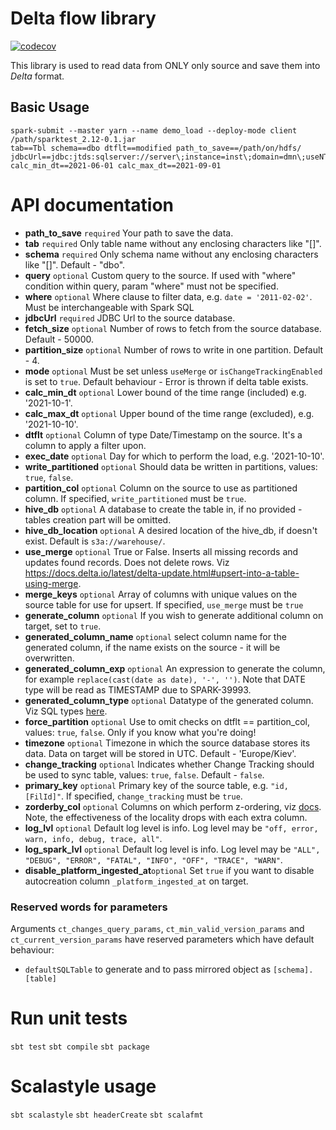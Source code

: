 # Delta flow library
[![codecov](https://codecov.io/github/Temabit-FOZZY-Group/mirroring/branch/develop/graph/badge.svg?token=HT36LXMF80)](https://codecov.io/github/Temabit-FOZZY-Group/mirroring)

This library is used to read data from ONLY only source and save them into _Delta_ format.

## Basic Usage

```shell script
spark-submit --master yarn --name demo_load --deploy-mode client /path/sparktest_2.12-0.1.jar
tab==Tbl schema==dbo dtflt==modified path_to_save==/path/on/hdfs/
jdbcUrl==jdbc:jtds:sqlserver://server\;instance=inst\;domain=dmn\;useNTLMv2=true\;user=usr\;databasename=db\;password=****** calc_min_dt==2021-06-01 calc_max_dt==2021-09-01
```

# API documentation

* **path_to_save**          `required` Your path to save the data.
* **tab**                   `required` Only table name without any enclosing characters like "[]".
* **schema**                `required` Only schema name without any enclosing characters like "[]". Default - "dbo".
* **query**                 `optional` Custom query to the source. If used with "where" condition within query, param "where" must not be specified.
* **where**                 `optional` Where clause to filter data, e.g. `date = '2011-02-02'`. Must be interchangeable with Spark SQL
* **jdbcUrl**               `required` JDBC Url to the source database.
* **fetch_size**            `optional` Number of rows to fetch from the source database. Default - 50000.
* **partition_size**        `optional` Number of rows to write in one partition. Default - 4.
* **mode**                  `optional` Must be set unless `useMerge` or `isChangeTrackingEnabled` is set to `true`. Default behaviour - Error is thrown if delta table exists.
* **calc_min_dt**           `optional` Lower bound of the time range (included) e.g. '2021-10-1'.
* **calc_max_dt**           `optional` Upper bound of the time range (excluded), e.g. '2021-10-10'.
* **dtflt**                 `optional` Column of type Date/Timestamp on the source. It's a column to apply a filter upon.
* **exec_date**             `optional` Day for which to perform the load, e.g. '2021-10-10'.
* **write_partitioned**     `optional` Should data be written in partitions, values: `true`, `false`.
* **partition_col**         `optional` Column on the source to use as partitioned column. If specified, `write_partitioned` must be `true`.
* **hive_db**               `optional` A database to create the table in, if no provided - tables creation part will be omitted.
* **hive_db_location**      `optional` A desired location of the hive_db, if doesn't exist. Default is `s3a://warehouse/`.
* **use_merge**             `optional` True or False. Inserts all missing records and updates found records. Does not delete rows. Viz https://docs.delta.io/latest/delta-update.html#upsert-into-a-table-using-merge.
* **merge_keys**            `optional` Array of columns with unique values on the source table for use for upsert. If specified, `use_merge` must be `true`
* **generate_column**       `optional` If you wish to generate additional column on target, set to `true`.
* **generated_column_name** `optional` select column name for the generated column, if the name exists on the source - it will be overwritten.
* **generated_column_exp**  `optional` An expression to generate the column, for example `replace(cast(date as date), '-', '')`. Note that DATE type will be read as TIMESTAMP due to SPARK-39993.
* **generated_column_type** `optional` Datatype of the generated column. Viz SQL types [here](https://spark.apache.org/docs/latest/sql-ref-datatypes.html#supported-data-types).
* **force_partition**       `optional` Use to omit checks on dtflt == partition_col, values: `true`, `false`. Only if you know what you're doing!
* **timezone**              `optional` Timezone in which the source database stores its data. Data on target will be stored in UTC. Default - 'Europe/Kiev'.
* **change_tracking**       `optional` Indicates whether Change Tracking should be used to sync table, values: `true`, `false`. Default - `false`.
* **primary_key**           `optional` Primary key of the source table, e.g. `"id,[FilId]"`. If specified, `change_tracking` must be `true`.
* **zorderby_col**          `optional` Columns on which perform z-ordering, viz [docs](https://docs.delta.io/2.0.0/optimizations-oss.html#z-ordering-multi-dimensional-clustering). Note, the effectiveness of the locality drops with each extra column.
* **log_lvl**               `optional` Default log level is info. Log level may be `"off, error, warn, info, debug, trace, all"`.
* **log_spark_lvl**         `optional` Default log level is info. Log level may be `"ALL", "DEBUG", "ERROR", "FATAL", "INFO", "OFF", "TRACE", "WARN"`.
* **disable_platform_ingested_at**`optional` Set `true` if you want to disable autocreation column `_platform_ingested_at` on target.

### Reserved words for parameters

Arguments `ct_changes_query_params`, `ct_min_valid_version_params` and `ct_current_version_params` have reserved parameters which have default behaviour:

  - `defaultSQLTable` to generate and to pass mirrored object as `[schema].[table]`

# Run unit tests
`sbt test`
`sbt compile`
`sbt package`
# Scalastyle usage
`sbt scalastyle`
`sbt headerCreate`
`sbt scalafmt`
